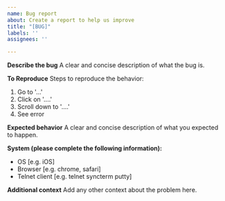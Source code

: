 ```yaml
---
name: Bug report
about: Create a report to help us improve
title: "[BUG]"
labels: ''
assignees: ''

---
```


**Describe the bug**
A clear and concise description of what the bug is.

**To Reproduce**
Steps to reproduce the behavior:
1. Go to '...'
2. Click on '....'
3. Scroll down to '....'
4. See error

**Expected behavior**
A clear and concise description of what you expected to happen.


**System (please complete the following information):**
 - OS [e.g. iOS]
 - Browser [e.g. chrome, safari]
 - Telnet client [e.g. telnet syncterm putty]


**Additional context**
Add any other context about the problem here.
